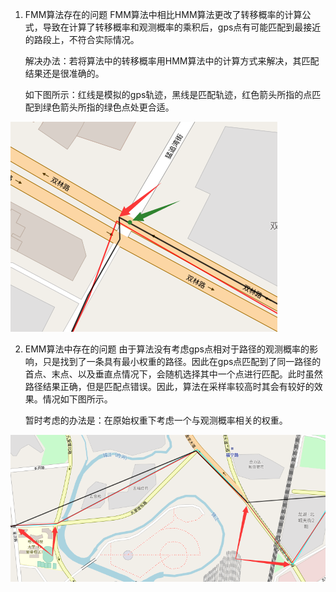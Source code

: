 
1. FMM算法存在的问题
    FMM算法中相比HMM算法更改了转移概率的计算公式，导致在计算了转移概率和观测概率的乘积后，gps点有可能匹配到最接近的路段上，不符合实际情况。

    解决办法：若将算法中的转移概率用HMM算法中的计算方式来解决，其匹配结果还是很准确的。

    如下图所示：红线是模拟的gps轨迹，黑线是匹配轨迹，红色箭头所指的点匹配到绿色箭头所指的绿色点处更合适。
    
![](https://github.com/Konfuse/TR-Flink/blob/master/doc/pic/FMM_problem.png)

2. EMM算法中存在的问题
   由于算法没有考虑gps点相对于路径的观测概率的影响，只是找到了一条具有最小权重的路径。因此在gps点匹配到了同一路径的首点、末点、以及垂直点情况下，会随机选择其中一个点进行匹配。此时虽然路径结果正确，但是匹配点错误。因此，算法在采样率较高时其会有较好的效果。情况如下图所示。

   暂时考虑的办法是：在原始权重下考虑一个与观测概率相关的权重。

![](https://github.com/Konfuse/TR-Flink/blob/master/doc/pic/EMM_Problem.png)